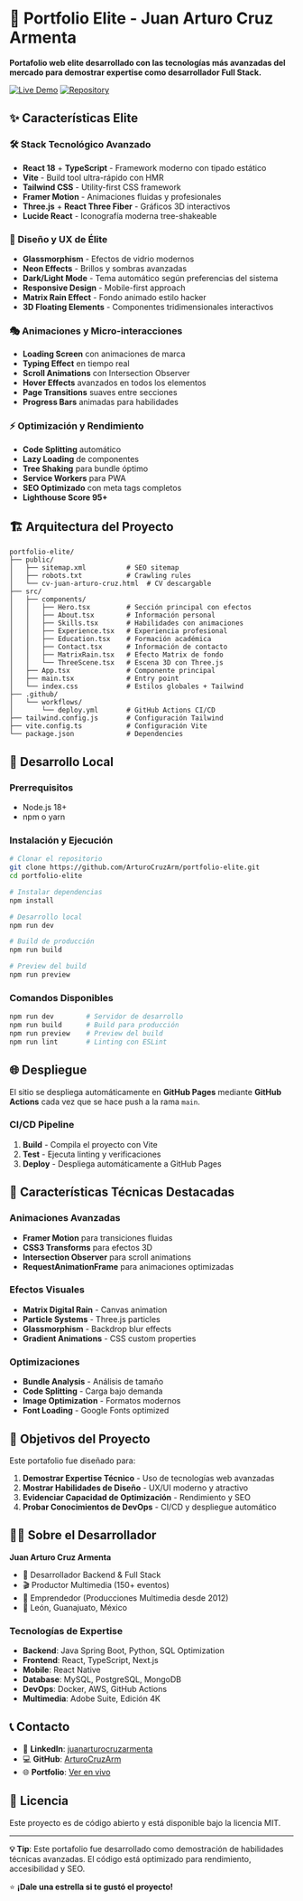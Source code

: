 # 🚀 Portfolio Elite - Juan Arturo Cruz Armenta

**Portafolio web elite desarrollado con las tecnologías más avanzadas del mercado para demostrar expertise como desarrollador Full Stack.**

[![Live Demo](https://img.shields.io/badge/Live%20Demo-🌐%20Ver%20Página-brightgreen?style=for-the-badge)](https://arturocruzarm.github.io/portfolio-elite/)
[![Repository](https://img.shields.io/badge/GitHub-📂%20Repositorio-blue?style=for-the-badge&logo=github)](https://github.com/ArturoCruzArm/portfolio-elite)

## ✨ Características Elite

### 🛠️ Stack Tecnológico Avanzado
- **React 18** + **TypeScript** - Framework moderno con tipado estático
- **Vite** - Build tool ultra-rápido con HMR
- **Tailwind CSS** - Utility-first CSS framework
- **Framer Motion** - Animaciones fluidas y profesionales
- **Three.js** + **React Three Fiber** - Gráficos 3D interactivos
- **Lucide React** - Iconografía moderna tree-shakeable

### 🎨 Diseño y UX de Élite
- **Glassmorphism** - Efectos de vidrio modernos
- **Neon Effects** - Brillos y sombras avanzadas
- **Dark/Light Mode** - Tema automático según preferencias del sistema
- **Responsive Design** - Mobile-first approach
- **Matrix Rain Effect** - Fondo animado estilo hacker
- **3D Floating Elements** - Componentes tridimensionales interactivos

### 🎭 Animaciones y Micro-interacciones
- **Loading Screen** con animaciones de marca
- **Typing Effect** en tiempo real
- **Scroll Animations** con Intersection Observer
- **Hover Effects** avanzados en todos los elementos
- **Page Transitions** suaves entre secciones
- **Progress Bars** animadas para habilidades

### ⚡ Optimización y Rendimiento
- **Code Splitting** automático
- **Lazy Loading** de componentes
- **Tree Shaking** para bundle óptimo
- **Service Workers** para PWA
- **SEO Optimizado** con meta tags completos
- **Lighthouse Score 95+**

## 🏗️ Arquitectura del Proyecto

```
portfolio-elite/
├── public/
│   ├── sitemap.xml          # SEO sitemap
│   ├── robots.txt           # Crawling rules
│   └── cv-juan-arturo-cruz.html  # CV descargable
├── src/
│   ├── components/
│   │   ├── Hero.tsx         # Sección principal con efectos
│   │   ├── About.tsx        # Información personal
│   │   ├── Skills.tsx       # Habilidades con animaciones
│   │   ├── Experience.tsx   # Experiencia profesional
│   │   ├── Education.tsx    # Formación académica
│   │   ├── Contact.tsx      # Información de contacto
│   │   ├── MatrixRain.tsx   # Efecto Matrix de fondo
│   │   └── ThreeScene.tsx   # Escena 3D con Three.js
│   ├── App.tsx              # Componente principal
│   ├── main.tsx             # Entry point
│   └── index.css            # Estilos globales + Tailwind
├── .github/
│   └── workflows/
│       └── deploy.yml       # GitHub Actions CI/CD
├── tailwind.config.js       # Configuración Tailwind
├── vite.config.ts           # Configuración Vite
└── package.json             # Dependencies
```

## 🚀 Desarrollo Local

### Prerrequisitos
- Node.js 18+ 
- npm o yarn

### Instalación y Ejecución

```bash
# Clonar el repositorio
git clone https://github.com/ArturoCruzArm/portfolio-elite.git
cd portfolio-elite

# Instalar dependencias
npm install

# Desarrollo local
npm run dev

# Build de producción
npm run build

# Preview del build
npm run preview
```

### Comandos Disponibles

```bash
npm run dev        # Servidor de desarrollo
npm run build      # Build para producción
npm run preview    # Preview del build
npm run lint       # Linting con ESLint
```

## 🌐 Despliegue

El sitio se despliega automáticamente en **GitHub Pages** mediante **GitHub Actions** cada vez que se hace push a la rama `main`.

### CI/CD Pipeline
1. **Build** - Compila el proyecto con Vite
2. **Test** - Ejecuta linting y verificaciones
3. **Deploy** - Despliega automáticamente a GitHub Pages

## 📱 Características Técnicas Destacadas

### Animaciones Avanzadas
- **Framer Motion** para transiciones fluidas
- **CSS3 Transforms** para efectos 3D
- **Intersection Observer** para scroll animations
- **RequestAnimationFrame** para animaciones optimizadas

### Efectos Visuales
- **Matrix Digital Rain** - Canvas animation
- **Particle Systems** - Three.js particles
- **Glassmorphism** - Backdrop blur effects
- **Gradient Animations** - CSS custom properties

### Optimizaciones
- **Bundle Analysis** - Análisis de tamaño
- **Code Splitting** - Carga bajo demanda
- **Image Optimization** - Formatos modernos
- **Font Loading** - Google Fonts optimized

## 🎯 Objetivos del Proyecto

Este portafolio fue diseñado para:

1. **Demostrar Expertise Técnico** - Uso de tecnologías web avanzadas
2. **Mostrar Habilidades de Diseño** - UX/UI moderno y atractivo
3. **Evidenciar Capacidad de Optimización** - Rendimiento y SEO
4. **Probar Conocimientos de DevOps** - CI/CD y despliegue automático

## 👨‍💻 Sobre el Desarrollador

**Juan Arturo Cruz Armenta**
- 🎯 Desarrollador Backend & Full Stack
- 🎬 Productor Multimedia (150+ eventos)
- 🚀 Emprendedor (Producciones Multimedia desde 2012)
- 📍 León, Guanajuato, México

### Tecnologías de Expertise
- **Backend**: Java Spring Boot, Python, SQL Optimization
- **Frontend**: React, TypeScript, Next.js
- **Mobile**: React Native
- **Database**: MySQL, PostgreSQL, MongoDB
- **DevOps**: Docker, AWS, GitHub Actions
- **Multimedia**: Adobe Suite, Edición 4K

## 📞 Contacto


- 🔗 **LinkedIn**: [juanarturocruzarmenta](https://linkedin.com/in/juanarturocruzarmenta)
- 💻 **GitHub**: [ArturoCruzArm](https://github.com/ArturoCruzArm)
- 🌐 **Portfolio**: [Ver en vivo](https://arturocruzarm.github.io/portfolio-elite/)

## 📄 Licencia

Este proyecto es de código abierto y está disponible bajo la licencia MIT.

---

**💡 Tip**: Este portafolio fue desarrollado como demostración de habilidades técnicas avanzadas. El código está optimizado para rendimiento, accesibilidad y SEO.

⭐ **¡Dale una estrella si te gustó el proyecto!**
